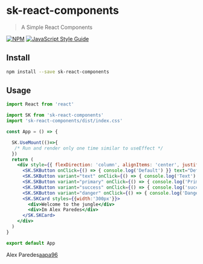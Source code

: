 # sk-react-components

> A Simple React Components

[![NPM](https://img.shields.io/npm/v/sk-react-components.svg)](https://www.npmjs.com/package/sk-react-components) [![JavaScript Style Guide](https://img.shields.io/badge/code_style-standard-brightgreen.svg)](https://standardjs.com)

## Install

```bash
npm install --save sk-react-components
```

## Usage

```jsx
import React from 'react'

import SK from 'sk-react-components'
import 'sk-react-components/dist/index.css'

const App = () => {

  SK.UseMount(()=>{
   /* Run and render only one time similar to useEffect */ 
  })
  return (
    <div style={{ flexDirection: 'column', alignItems: 'center', justifyContent: 'center', display: 'flex', flex: 1, height: '100vh' }}>
      <SK.SKButton onClick={() => { console.log('Default') }} text="Default" />
      <SK.SKButton variant="text" onClick={() => { console.log('Text') }} text="Text" />
      <SK.SKButton variant="primary" onClick={() => { console.log('Primary') }} text="Primary" />
      <SK.SKButton variant="success" onClick={() => { console.log('success') }} text="success" />
      <SK.SKButton variant="danger" onClick={() => { console.log('Danger') }} text="Danger" />
      <SK.SKCard styles={{width:'300px'}}>
        <div>Welcome to the jungle</div>
        <div>Im Alex Paredes</div>
      </SK.SKCard>
    </div>
  )
}

export default App

```

Alex Paredes[aapa96](https://github.com/aapa96)
